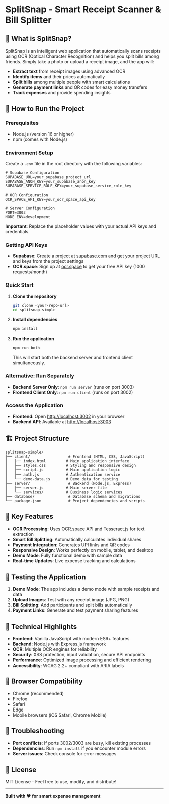 # SplitSnap - Smart Receipt Scanner & Bill Splitter

## 🎯 What is SplitSnap?

SplitSnap is an intelligent web application that automatically scans receipts using OCR (Optical Character Recognition) and helps you split bills among friends. Simply take a photo or upload a receipt image, and the app will:

- **Extract text** from receipt images using advanced OCR
- **Identify items** and their prices automatically
- **Split bills** among multiple people with smart calculations
- **Generate payment links** and QR codes for easy money transfers
- **Track expenses** and provide spending insights

## 🚀 How to Run the Project

### Prerequisites

- Node.js (version 16 or higher)
- npm (comes with Node.js)

### Environment Setup

Create a `.env` file in the root directory with the following variables:

```env
# Supabase Configuration
SUPABASE_URL=your_supabase_project_url
SUPABASE_ANON_KEY=your_supabase_anon_key
SUPABASE_SERVICE_ROLE_KEY=your_supabase_service_role_key

# OCR Configuration
OCR_SPACE_API_KEY=your_ocr_space_api_key

# Server Configuration
PORT=3003
NODE_ENV=development
```

**Important**: Replace the placeholder values with your actual API keys and credentials.

### Getting API Keys

- **Supabase**: Create a project at [supabase.com](https://supabase.com) and get your project URL and keys from the project settings
- **OCR.space**: Sign up at [ocr.space](https://ocr.space) to get your free API key (1000 requests/month)

### Quick Start

1. **Clone the repository**

   ```bash
   git clone <your-repo-url>
   cd splitsnap-simple
   ```

2. **Install dependencies**

   ```bash
   npm install
   ```

3. **Run the application**

   ```bash
   npm run both
   ```

   This will start both the backend server and frontend client simultaneously.

### Alternative: Run Separately

- **Backend Server Only**: `npm run server` (runs on port 3003)
- **Frontend Client Only**: `npm run client` (runs on port 3002)

### Access the Application

- **Frontend**: Open [http://localhost:3002](http://localhost:3002) in your browser
- **Backend API**: Available at [http://localhost:3003](http://localhost:3003)

## 🏗️ Project Structure

```
splitsnap-simple/
├── client/                 # Frontend (HTML, CSS, JavaScript)
│   ├── index.html         # Main application interface
│   ├── styles.css         # Styling and responsive design
│   ├── script.js          # Main application logic
│   ├── auth.js            # Authentication service
│   └── demo-data.js       # Demo data for testing
├── server/                 # Backend (Node.js, Express)
│   ├── server.js          # Main server file
│   └── services/          # Business logic services
├── database/               # Database schema and migrations
└── package.json            # Project dependencies and scripts
```

## 🔧 Key Features

- **OCR Processing**: Uses OCR.space API and Tesseract.js for text extraction
- **Smart Bill Splitting**: Automatically calculates individual shares
- **Payment Integration**: Generates UPI links and QR codes
- **Responsive Design**: Works perfectly on mobile, tablet, and desktop
- **Demo Mode**: Fully functional demo with sample data
- **Real-time Updates**: Live expense tracking and calculations

## 🧪 Testing the Application

1. **Demo Mode**: The app includes a demo mode with sample receipts and data
2. **Upload Images**: Test with any receipt image (JPG, PNG)
3. **Bill Splitting**: Add participants and split bills automatically
4. **Payment Links**: Generate and test payment sharing features

## 🌟 Technical Highlights

- **Frontend**: Vanilla JavaScript with modern ES6+ features
- **Backend**: Node.js with Express.js framework
- **OCR**: Multiple OCR engines for reliability
- **Security**: XSS protection, input validation, secure API endpoints
- **Performance**: Optimized image processing and efficient rendering
- **Accessibility**: WCAG 2.2+ compliant with ARIA labels

## 📱 Browser Compatibility

- Chrome (recommended)
- Firefox
- Safari
- Edge
- Mobile browsers (iOS Safari, Chrome Mobile)

## 🚨 Troubleshooting

- **Port conflicts**: If ports 3002/3003 are busy, kill existing processes
- **Dependencies**: Run `npm install` if you encounter module errors
- **Server issues**: Check console for error messages

## 📄 License

MIT License - Feel free to use, modify, and distribute!

---

**Built with ❤️ for smart expense management**
